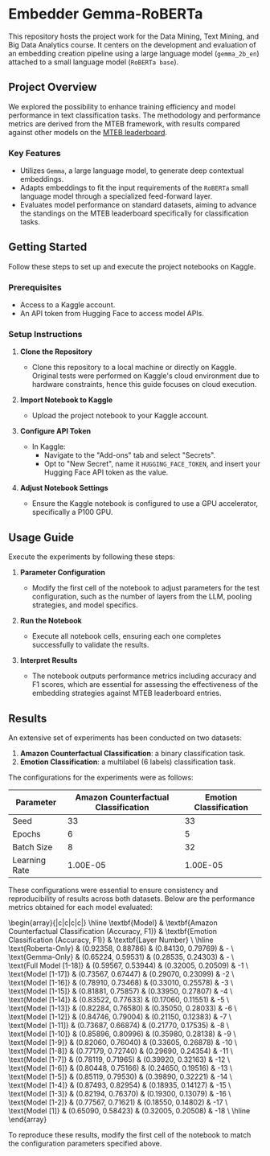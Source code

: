 # Embedder Gemma-RoBERTa

This repository hosts the project work for the Data Mining, Text Mining, and Big Data Analytics course. It centers on the development and evaluation of an embedding creation pipeline using a large language model (`gemma_2b_en`) attached to a small language model (`RoBERTa base`).

## Project Overview

 We explored the possibility to enhance training efficiency and model performance in text classification tasks. The methodology and performance metrics are derived from the MTEB framework, with results compared against other models on the [MTEB leaderboard](https://huggingface.co/spaces/mteb/leaderboard).

### Key Features
- Utilizes `Gemma`, a large language model, to generate deep contextual embeddings.
- Adapts embeddings to fit the input requirements of the `RoBERTa` small language model through a specialized feed-forward layer.
- Evaluates model performance on standard datasets, aiming to advance the standings on the MTEB leaderboard specifically for classification tasks.

## Getting Started

Follow these steps to set up and execute the project notebooks on Kaggle.

### Prerequisites
- Access to a Kaggle account.
- An API token from Hugging Face to access model APIs.

### Setup Instructions

1. **Clone the Repository**
   - Clone this repository to a local machine or directly on Kaggle. Original tests were performed on Kaggle's cloud environment due to hardware constraints, hence this guide focuses on cloud execution.

2. **Import Notebook to Kaggle**
   - Upload the project notebook to your Kaggle account.

3. **Configure API Token**
   - In Kaggle:
     - Navigate to the "Add-ons" tab and select "Secrets".
     - Opt to "New Secret", name it `HUGGING_FACE_TOKEN`, and insert your Hugging Face API token as the value.

4. **Adjust Notebook Settings**
   - Ensure the Kaggle notebook is configured to use a GPU accelerator, specifically a P100 GPU.

## Usage Guide

Execute the experiments by following these steps:

1. **Parameter Configuration**
   - Modify the first cell of the notebook to adjust parameters for the test configuration, such as the number of layers from the LLM, pooling strategies, and model specifics.

2. **Run the Notebook**
   - Execute all notebook cells, ensuring each one completes successfully to validate the results.

3. **Interpret Results**
   - The notebook outputs performance metrics including accuracy and F1 scores, which are essential for assessing the effectiveness of the embedding strategies against MTEB leaderboard entries.

## Results

An extensive set of experiments has been conducted on two datasets:

1. **Amazon Counterfactual Classification**: a binary classification task.
2. **Emotion Classification**: a multilabel (6 labels) classification task.

The configurations for the experiments were as follows:

| **Parameter**  | **Amazon Counterfactual Classification** | **Emotion Classification** |
| -------------- | ---------------------------------------- | -------------------------- |
| Seed           | 33                                       | 33                         |
| Epochs         | 6                                        | 5                          |
| Batch Size     | 8                                        | 32                         |
| Learning Rate  | 1.00E-05                                 | 1.00E-05                   |

These configurations were essential to ensure consistency and reproducibility of results across both datasets. Below are the performance metrics obtained for each model evaluated:

\begin{array}{|c|c|c|c|}
\hline
\textbf{Model} & \textbf{Amazon Counterfactual Classification (Accuracy, F1)} & \textbf{Emotion Classification (Accuracy, F1)} & \textbf{Layer Number} \\
\hline
\text{Roberta-Only} & (0.92358, 0.88786) & (0.84130, 0.79769) & - \\
\text{Gemma-Only} & (0.65224, 0.59531) & (0.28535, 0.24303) & - \\
\text{Full Model [1-18]} & (0.59567, 0.53944) & (0.32005, 0.20509) & -1 \\
\text{Model [1-17]} & (0.73567, 0.67447) & (0.29070, 0.23099) & -2 \\
\text{Model [1-16]} & (0.78910, 0.73468) & (0.33010, 0.25578) & -3 \\
\text{Model [1-15]} & (0.81881, 0.75857) & (0.33950, 0.27807) & -4 \\
\text{Model [1-14]} & (0.83522, 0.77633) & (0.17060, 0.11551) & -5 \\
\text{Model [1-13]} & (0.82284, 0.76580) & (0.35050, 0.28033) & -6 \\
\text{Model [1-12]} & (0.84746, 0.79004) & (0.21150, 0.12383) & -7 \\
\text{Model [1-11]} & (0.73687, 0.66874) & (0.21770, 0.17535) & -8 \\
\text{Model [1-10]} & (0.85896, 0.80996) & (0.35980, 0.28138) & -9 \\
\text{Model [1-9]} & (0.82060, 0.76040) & (0.33605, 0.26878) & -10 \\
\text{Model [1-8]} & (0.77179, 0.72740) & (0.29690, 0.24354) & -11 \\
\text{Model [1-7]} & (0.78119, 0.71965) & (0.39920, 0.32163) & -12 \\
\text{Model [1-6]} & (0.80448, 0.75166) & (0.24650, 0.19516) & -13 \\
\text{Model [1-5]} & (0.85119, 0.79530) & (0.39890, 0.32221) & -14 \\
\text{Model [1-4]} & (0.87493, 0.82954) & (0.18935, 0.14127) & -15 \\
\text{Model [1-3]} & (0.82194, 0.76370) & (0.19300, 0.13079) & -16 \\
\text{Model [1-2]} & (0.77567, 0.71621) & (0.18550, 0.14802) & -17 \\
\text{Model [1]} & (0.65090, 0.58423) & (0.32005, 0.20508) & -18 \\
\hline
\end{array}

To reproduce these results, modify the first cell of the notebook to match the configuration parameters specified above.

